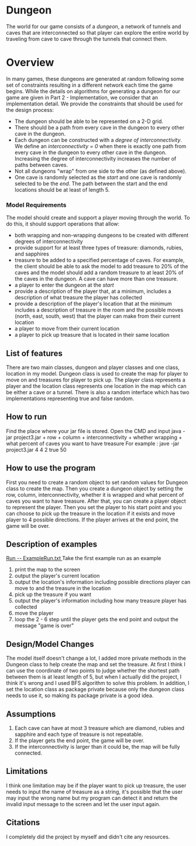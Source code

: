 ﻿# Dungeon

The world for our game consists of a _dungeon_, a network of tunnels and caves that are interconnected so that player can explore the entire world by traveling from cave to cave through the tunnels that connect them.


# Overview

In many games, these dungeons are generated at random following some set of constraints resulting in a different network each time the game begins. While the details on algorithms for generating a dungeon for our game are given in Part 2 - Implementation, we consider that an implementation detail. We provide the constraints that should be used for the design process:

-   The dungeon should be able to be represented on a 2-D grid.
-   There should be a path from every cave in the dungeon to every other cave in the dungeon.
-   Each dungeon can be constructed with a  _degree of interconnectivity_. We define an  _interconnectivity = 0_  when there is exactly one path from every cave in the dungeon to every other cave in the dungeon. Increasing the degree of interconnectivity increases the number of paths between caves.
-   Not all dungeons "wrap" from one side to the other (as defined above).
-   One cave is randomly selected as the  _start_  and one cave is randomly selected to be the  _end_. The path between the start and the end locations should be at least of length 5.

### Model Requirements

The model should create and support a player moving through the world. To do this, it should support operations that allow:

-   both wrapping and non-wrapping dungeons to be created with different degrees of interconnectivity
-   provide support for at least three types of treasure: diamonds, rubies, and sapphires
-   treasure to be added to a specified percentage of caves. For example, the client should be able to ask the model to add treasure to 20% of the caves and the model should add a random treasure to at least 20% of the caves in the dungeon. A cave can have more than one treasure.
-   a player to enter the dungeon at the  _start_
-   provide a description of the player that, at a minimum, includes a description of what treasure the player has collected
-   provide a description of the player's location that at the minimum includes a description of treasure in the room and the possible moves (north, east, south, west) that the player can make from their current location
-   a player to move from their current location
-   a player to pick up treasure that is located in their same location

## List of features

There are two main classes, dungeon and player classes and one class, location in my model. Dungeon class is used to create the map for player to move on and treasures for player to pick up. The player class represents a player and the location class represents one location in the map which can be either a cave or a tunnel. There is also a random interface which has two implementations representing true and false random.

## How to run

Find the place where your jar file is stored.
Open the CMD and input java -jar project3.jar + row + column + interconnectivity + whether wrapping + what percent of caves you want to have treasure
For example :
jave -jar project3.jar 4 4 2 true 50


## How to use the program

First you need to create a random object to set random values for Dungeon class to create the map. Then you create a dungeon object by setting the row, column, interconnectivity, whether it is wrapped and what percent of caves you want to have treasure. After that, you can create a player object to represent the player. 
Then you set the player to his start point and you can choose to pick up the treasure in the location if it exists and move player to 4 possible directions. If the player arrives at the end point, the game will be over.
## Description of examples

<u>Run -- ExampleRun.txt </u>
Take the first example run as an example

1. print the map to the screen
2. output the player's current location
3. output the location's information including possible directions player can move to and the treasure in the location
4. pick up the treasure if you want
5. output the player's information including how many treasure player has collected
6. move the player
7. loop the 2 - 6 step until the player gets the end point and output the message "game is over"

## Design/Model Changes

The model itself doesn't change a lot, I added more private methods in the Dungeon class to help create the map and set the treasure. At first I think I can use the coordinate of two points to judge whether the shortest path between them is at least length of 5, but when I actually did the project, I think it's wrong and I used BFS algorithm to solve this problem. In addition, I set the location class as package private because only the dungeon class needs to use it, so making its package private is a good idea.
## Assumptions

1. Each cave can have at most 3 treasure which are diamond, rubies and sapphire and each type of treasure is not repeatable.
2. If the player gets the end point, the game will be over.
3. If the interconnectivity is larger than it could be, the map will be fully connected.

## Limitations

I think one limitation may be if the player want to pick up treasure, the user needs to input the name of treasure as a string, it's possible that the user may input the wrong name but my program can detect it and return the invalid input message to the screen and let the user input again. 

## Citations

I completely did the project by myself and didn't cite any resources.


